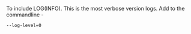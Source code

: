 To include LOG(INFO). This is the most verbose version logs.
Add to the commandline - 

```
--log-level=0
```